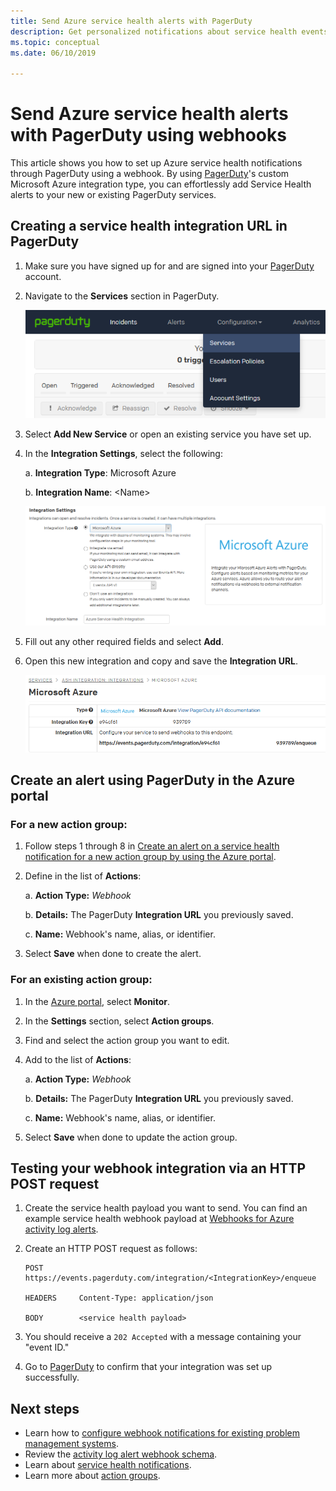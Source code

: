 ```yaml
---
title: Send Azure service health alerts with PagerDuty
description: Get personalized notifications about service health events to your PagerDuty instance.
ms.topic: conceptual
ms.date: 06/10/2019

---
```

# Send Azure service health alerts with PagerDuty using webhooks

This article shows you how to set up Azure service health notifications through PagerDuty using a webhook. By using [PagerDuty](https://www.pagerduty.com/)'s custom Microsoft Azure integration type, you can effortlessly add Service Health alerts to your new or existing PagerDuty services.

## Creating a service health integration URL in PagerDuty
1.  Make sure you have signed up for and are signed into your [PagerDuty](https://www.pagerduty.com/) account.

1.  Navigate to the **Services** section in PagerDuty.

    ![The "Services" section in PagerDuty](./media/webhook-alerts/pagerduty-services-section.png)

1.  Select **Add New Service** or open an existing service you have set up.

1.  In the **Integration Settings**, select the following:

    a. **Integration Type**: Microsoft Azure

    b. **Integration Name**: \<Name\>

    ![The "Integration Settings" in PagerDuty](./media/webhook-alerts/pagerduty-integration-settings.png)

1.  Fill out any other required fields and select **Add**.

1.  Open this new integration and copy and save the **Integration URL**.

    ![The "Integration URL" in PagerDuty](./media/webhook-alerts/pagerduty-integration-url.png)

## Create an alert using PagerDuty in the Azure portal
### For a new action group:
1. Follow steps 1 through 8 in [Create an alert on a service health notification for a new action group by using the Azure portal](./alerts-activity-log-service-notifications-portal.md).

1. Define in the list of **Actions**:

    a. **Action Type:** *Webhook*

    b. **Details:** The PagerDuty **Integration URL** you previously saved.

    c. **Name:** Webhook's name, alias, or identifier.

1. Select **Save** when done to create the alert.

### For an existing action group:
1. In the [Azure portal](https://portal.azure.com/), select **Monitor**.

1. In the **Settings** section, select **Action groups**.

1. Find and select the action group you want to edit.

1. Add to the list of **Actions**:

    a. **Action Type:** *Webhook*

    b. **Details:** The PagerDuty **Integration URL** you previously saved.

    c. **Name:** Webhook's name, alias, or identifier.

1. Select **Save** when done to update the action group.

## Testing your webhook integration via an HTTP POST request
1. Create the service health payload you want to send. You can find an example service health webhook payload at [Webhooks for Azure activity log alerts](../azure-monitor/alerts/activity-log-alerts-webhook.md).

1. Create an HTTP POST request as follows:

    ```
    POST        https://events.pagerduty.com/integration/<IntegrationKey>/enqueue

    HEADERS     Content-Type: application/json

    BODY        <service health payload>
    ```
1. You should receive a `202 Accepted` with a message containing your "event ID."

1. Go to [PagerDuty](https://www.pagerduty.com/) to confirm that your integration was set up successfully.

## Next steps
- Learn how to [configure webhook notifications for existing problem management systems](service-health-alert-webhook-guide.md).
- Review the [activity log alert webhook schema](../azure-monitor/alerts/activity-log-alerts-webhook.md). 
- Learn about [service health notifications](./service-notifications.md).
- Learn more about [action groups](../azure-monitor/platform/action-groups.md).
